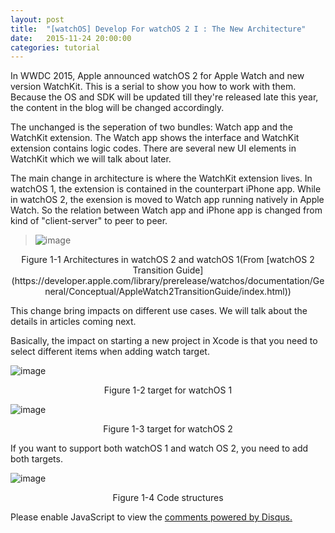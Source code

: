 ```yaml
---
layout: post
title:  "[watchOS] Develop For watchOS 2 I : The New Architecture"
date:   2015-11-24 20:00:00
categories: tutorial
---
```

In WWDC 2015, Apple announced watchOS 2 for Apple Watch and new version WatchKit. This is a serial to show you how to work with them. Because the OS and SDK will be updated till they're released late this year, the content in the blog will be changed accordingly.

The unchanged is the seperation of two bundles: Watch app and the WatchKit extension. The Watch app shows the interface and WatchKit extension contains logic codes. There are several new UI elements in WatchKit which we will talk about later.

The main change in architecture is where the WatchKit extension lives. In watchOS 1, the extension is contained in the counterpart iPhone app. While in watchOS 2, the exension is moved to Watch app running  natively in Apple Watch. So the relation between Watch app and iPhone app is changed from kind of "client-server" to peer to peer.

 >![image](https://db.tt/7FpvC5VP)

 <p align="center"> Figure 1-1 Architectures in watchOS 2 and watchOS 1(From [watchOS 2 Transition Guide](https://developer.apple.com/library/prerelease/watchos/documentation/General/Conceptual/AppleWatch2TransitionGuide/index.html)) </p>

This change bring impacts on different use cases. We will talk about the details in articles coming next.

Basically, the impact on starting a new project in Xcode is that you need to select different items when adding watch target.

  ![image](https://db.tt/Mi3GNUs6)

  <p align="center"> Figure 1-2 target for watchOS 1 </p>

  ![image](https://db.tt/qlDpLgJQ)

  <p align="center"> Figure 1-3 target for watchOS 2 </p>

If you want to support both watchOS 1 and watch OS 2, you need to add both targets.

  ![image](https://db.tt/kqyNr33t)

  <p align="center"> Figure 1-4 Code structures </p>

<div id="disqus_thread"></div>
<script type="text/javascript">
        /* * * CONFIGURATION VARIABLES: EDIT BEFORE PASTING INTO YOUR WEBPAGE * * */
        var disqus_shortname = 'developwatch'; // required: replace example with your forum shortname

        /* * * DON'T EDIT BELOW THIS LINE * * */
        (function() {
            var dsq = document.createElement('script'); dsq.type = 'text/javascript'; dsq.async = true;
            dsq.src = '//' + disqus_shortname + '.disqus.com/embed.js';
            (document.getElementsByTagName('head')[0] || document.getElementsByTagName('body')[0]).appendChild(dsq);
        })();
 </script>
 <noscript>Please enable JavaScript to view the <a href="https://disqus.com/?ref_noscript">comments powered by Disqus.</a></noscript>
